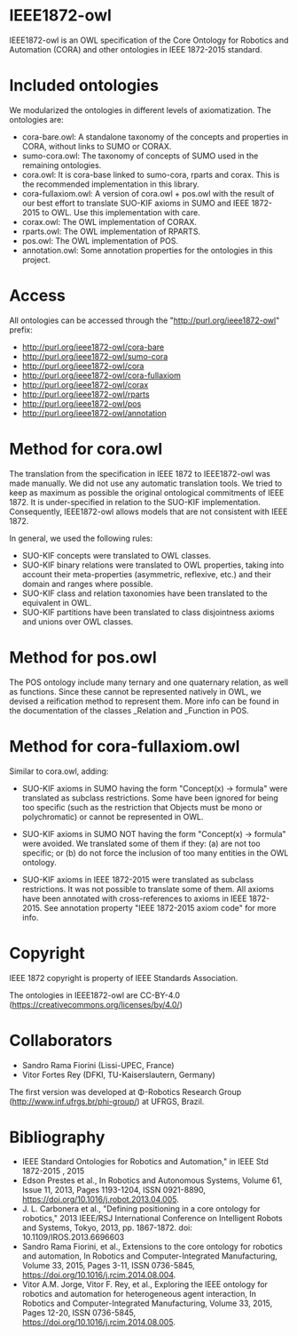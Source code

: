 # IEEE1872-owl

IEEE1872-owl is an OWL specification of the Core Ontology for Robotics and Automation (CORA) and other ontologies in IEEE 1872-2015 standard.

# Included ontologies

We modularized the ontologies in different levels of axiomatization. The ontologies are:

* cora-bare.owl: A standalone taxonomy of the concepts and properties in CORA, without links to SUMO or CORAX.
* sumo-cora.owl: The taxonomy of concepts of SUMO used in the remaining ontologies.
* cora.owl: It is cora-base linked to sumo-cora, rparts and corax. This is the recommended implementation in this library.
* cora-fullaxiom.owl: A version of cora.owl + pos.owl with the result of our best effort to translate SUO-KIF axioms in SUMO and IEEE 1872-2015 to OWL. Use this implementation with care. 
* corax.owl: The OWL implementation of CORAX.
* rparts.owl: The OWL implementation of RPARTS.
* pos.owl: The OWL implementation of POS.
* annotation.owl: Some annotation properties for the ontologies in this project.

# Access

All ontologies can be accessed through the "http://purl.org/ieee1872-owl" prefix:

* http://purl.org/ieee1872-owl/cora-bare
* http://purl.org/ieee1872-owl/sumo-cora
* http://purl.org/ieee1872-owl/cora
* http://purl.org/ieee1872-owl/cora-fullaxiom
* http://purl.org/ieee1872-owl/corax
* http://purl.org/ieee1872-owl/rparts
* http://purl.org/ieee1872-owl/pos
* http://purl.org/ieee1872-owl/annotation

# Method for cora.owl

The translation from the specification in IEEE 1872 to IEEE1872-owl was made manually. We did not use any automatic translation tools. We tried to keep as maximum as possible the original ontological commitments of IEEE 1872. It is under-specified in relation to the SUO-KIF implementation. Consequently, IEEE1872-owl allows models that are not consistent with IEEE 1872.

In general, we used the following rules:

* SUO-KIF concepts were translated to OWL classes.
* SUO-KIF binary relations were translated to OWL properties, taking into account their meta-properties (asymmetric, reflexive, etc.) and their domain and ranges where possible.
* SUO-KIF class and relation taxonomies have been translated to the equivalent in OWL.
* SUO-KIF partitions have been translated to class disjointness axioms and unions over OWL classes.

# Method for pos.owl

The POS ontology include many ternary and one quaternary relation, as well as functions. Since these cannot be represented natively in OWL, we devised a reification method to represent them. More info can be found in the documentation of the classes _Relation and _Function in POS.

# Method for cora-fullaxiom.owl

Similar to cora.owl, adding:

* SUO-KIF axioms in SUMO having the form "Concept(x) -> formula" were translated as subclass restrictions. Some have been ignored for being too specific (such as the restriction that Objects must be mono or polychromatic) or cannot be represented in OWL. 

* SUO-KIF axioms in SUMO NOT having the form "Concept(x) -> formula" were avoided. We translated some of them if they: (a) are not too specific; or (b) do not force the inclusion of too many entities in the OWL ontology.

* SUO-KIF axioms in IEEE 1872-2015 were translated as subclass restrictions. It was not possible to translate some of them. All axioms have been annotated with cross-references to axioms in IEEE 1872-2015. See annotation property "IEEE 1872-2015 axiom code" for more info.

# Copyright

IEEE 1872 copyright is property of IEEE Standards Association. 

The ontologies in IEEE1872-owl are CC-BY-4.0 (https://creativecommons.org/licenses/by/4.0/)

# Collaborators

* Sandro Rama Fiorini (Lissi-UPEC, France)
* Vitor Fortes Rey (DFKI, TU-Kaiserslautern, Germany)

The first version was developed at Φ-Robotics Research Group (http://www.inf.ufrgs.br/phi-group/) at UFRGS, Brazil.

# Bibliography

* IEEE Standard Ontologies for Robotics and Automation," in IEEE Std 1872-2015 , 2015
* Edson Prestes et al., In Robotics and Autonomous Systems, Volume 61, Issue 11, 2013, Pages 1193-1204, ISSN 0921-8890, https://doi.org/10.1016/j.robot.2013.04.005.
* J. L. Carbonera et al., "Defining positioning in a core ontology for robotics," 2013 IEEE/RSJ International Conference on Intelligent Robots and Systems, Tokyo, 2013, pp. 1867-1872.
doi: 10.1109/IROS.2013.6696603
* Sandro Rama Fiorini, et al., Extensions to the core ontology for robotics and automation, In Robotics and Computer-Integrated Manufacturing, Volume 33, 2015, Pages 3-11, ISSN 0736-5845, https://doi.org/10.1016/j.rcim.2014.08.004.
* Vitor A.M. Jorge, Vitor F. Rey, et al., Exploring the IEEE ontology for robotics and automation for heterogeneous agent interaction, In Robotics and Computer-Integrated Manufacturing, Volume 33, 2015, Pages 12-20, ISSN 0736-5845, https://doi.org/10.1016/j.rcim.2014.08.005.

